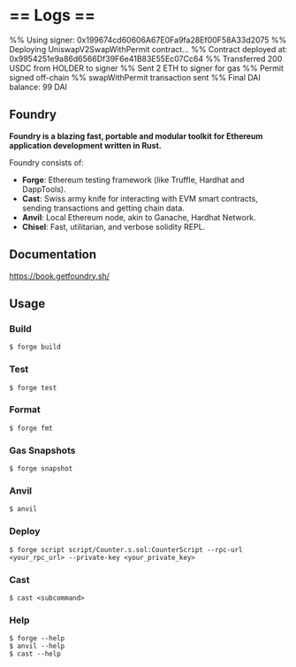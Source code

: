 # == Logs ==
  %% Using signer: 0x199674cd60606A67E0Fa9fa28Ef00F58A33d2075
  %% Deploying UniswapV2SwapWithPermit contract...
  %% Contract deployed at: 0x9954251e9a86d6566Df39F6e41B83E55Ec07Cc64
  %% Transferred 200 USDC from HOLDER to signer
  %% Sent 2 ETH to signer for gas
  %% Permit signed off-chain
  %% swapWithPermit transaction sent
  %% Final DAI balance: 99 DAI


## Foundry

**Foundry is a blazing fast, portable and modular toolkit for Ethereum application development written in Rust.**

Foundry consists of:

-   **Forge**: Ethereum testing framework (like Truffle, Hardhat and DappTools).
-   **Cast**: Swiss army knife for interacting with EVM smart contracts, sending transactions and getting chain data.
-   **Anvil**: Local Ethereum node, akin to Ganache, Hardhat Network.
-   **Chisel**: Fast, utilitarian, and verbose solidity REPL.

## Documentation

https://book.getfoundry.sh/

## Usage

### Build

```shell
$ forge build
```

### Test

```shell
$ forge test
```

### Format

```shell
$ forge fmt
```

### Gas Snapshots

```shell
$ forge snapshot
```

### Anvil

```shell
$ anvil
```

### Deploy

```shell
$ forge script script/Counter.s.sol:CounterScript --rpc-url <your_rpc_url> --private-key <your_private_key>
```

### Cast

```shell
$ cast <subcommand>
```

### Help

```shell
$ forge --help
$ anvil --help
$ cast --help
```
